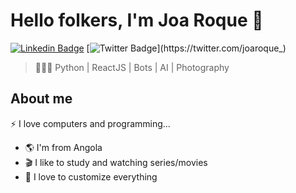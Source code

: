 # Hello folkers, I'm Joa Roque 🐧

[![Linkedin Badge](https://img.shields.io/badge/-LinkedIn-blue?style=flat-square&logo=Linkedin&logoColor=white&link=https://www.linkedin.com/in/joaquim-catumua-roque/)](https://www.linkedin.com/in/joaquim-catumua-roque/)
[![Twitter Badge](https://img.shields.io/badge/-Twitter-1ca0f1?style=flat-square&labelColor=1ca0f1&logo=twitter&logoColor=white&link=https://twitter.com/catumua_)](https://twitter.com/joaroque_)

>👨🏻‍💻 Python | ReactJS | Bots | AI | Photography


## About me 

⚡️ I love computers and programming...


- 🌎 I'm from Angola
- 🎬 I like to study and watching series/movies
- 💎 I love to customize everything
